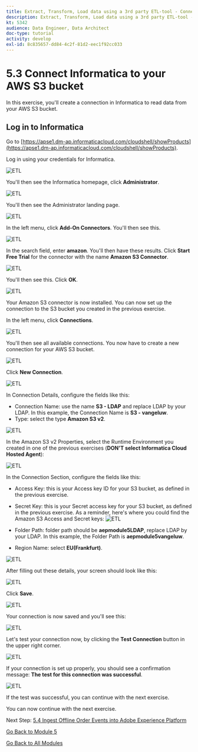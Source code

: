 ```yaml
---
title: Extract, Transform, Load data using a 3rd party ETL-tool - Connect Informatica to your AWS S3 bucket
description: Extract, Transform, Load data using a 3rd party ETL-tool - Connect Informatica to your AWS S3 bucket
kt: 5342
audience: Data Engineer, Data Architect
doc-type: tutorial
activity: develop
exl-id: 8c835657-dd84-4c2f-81d2-eec1f92cc033
---
```

# 5.3 Connect Informatica to your AWS S3 bucket

In this exercise, you'll create a connection in Informatica to read data from your AWS S3 bucket.

## Log in to Informatica

Go to [https://apse1.dm-ap.informaticacloud.com/cloudshell/showProducts](https://apse1.dm-ap.informaticacloud.com/cloudshell/showProducts). 

Log in using your credentials for Informatica.

![ETL](./images/infhome.png)

You'll then see the Informatica homepage, click **Administrator**.

![ETL](./images/inf1.png)

You'll then see the Administrator landing page.

![ETL](./images/inf4.png)

In the left menu, click **Add-On Connectors**. You'll then see this.

![ETL](./images/newinf5.png)

In the search field, enter **amazon**. You'll then have these results. Click **Start Free Trial** for the connector with the name **Amazon S3 Connector**.

![ETL](./images/newinf6.png)

You'll then see this. Click **OK**.

![ETL](./images/newinf7.png)

Your Amazon S3 connector is now installed. You can now set up the connection to the S3 bucket you created in the previous exercise.

In the left menu, click **Connections**.

![ETL](./images/inf5.png)

You'll then see all available connections. You now have to create a new connection for your AWS S3 bucket.

![ETL](./images/inf6.png)

Click **New Connection**.

![ETL](./images/inf7.png)

In Connection Details, configure the fields like this:

- Connection Name: use the name **S3 - LDAP** and replace LDAP by your LDAP. In this example, the Connection Name is **S3 - vangeluw**.
- Type: select the type **Amazon S3 v2**.

![ETL](./images/inf8.png)

In the Amazon S3 v2 Properties, select the Runtime Environment you created in one of the previous exercises (**DON'T select Informatica Cloud Hosted Agent**):

![ETL](./images/inf9.png)

In the Connection Section, configure the fields like this:

- Access Key: this is your Access key ID for your S3 bucket, as defined in the previous exercise.
- Secret Key: this is your Secret access key for your S3 bucket, as defined in the previous exercise.
As a reminder, here's where you could find the Amazon S3 Access and Secret keys:
![ETL](./images/cred1.png)

- Folder Path: folder path should be **aepmodule5LDAP**, replace LDAP by your LDAP. In this example, the Folder Path is **aepmodule5vangeluw**.
- Region Name: select **EU(Frankfurt)**.

![ETL](./images/inf10.png)

After filling out these details, your screen should look like this:

![ETL](./images/inf11.png)

Click **Save**.

![ETL](./images/inf12.png)

Your connection is now saved and you'll see this:

![ETL](./images/inf13.png)

Let's test your connection now, by clicking the **Test Connection** button in the upper right corner.

![ETL](./images/inf14.png)

If your connection is set up properly, you should see a confirmation message: **The test for this connection was successful**.

![ETL](./images/inf15.png)

If the test was successful, you can continue with the next exercise.
  
You can now continue with the next exercise.

Next Step: [5.4 Ingest Offline Order Events into Adobe Experience Platform](./ex4.md)

[Go Back to Module 5](./data-ingestion-informatica-etl.md)

[Go Back to All Modules](../../overview.md)
